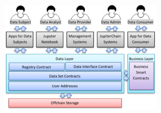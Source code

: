 
![Enterprise Architecture Diagram](https://github.com/JupiterChain/data-considerations/blob/master/images/Enterprise.png)
